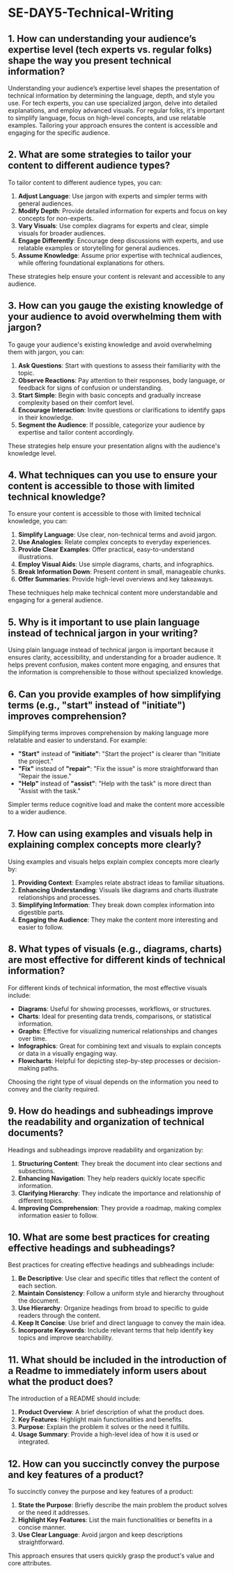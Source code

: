 # SE-DAY5-Technical-Writing
## 1. How can understanding your audience’s expertise level (tech experts vs. regular folks) shape the way you present technical information?
Understanding your audience’s expertise level shapes the presentation of technical information by determining the language, depth, and style you use. For tech experts, you can use specialized jargon, delve into detailed explanations, and employ advanced visuals. For regular folks, it's important to simplify language, focus on high-level concepts, and use relatable examples. Tailoring your approach ensures the content is accessible and engaging for the specific audience.

## 2. What are some strategies to tailor your content to different audience types?
To tailor content to different audience types, you can:

1. **Adjust Language**: Use jargon with experts and simpler terms with general audiences.
2. **Modify Depth**: Provide detailed information for experts and focus on key concepts for non-experts.
3. **Vary Visuals**: Use complex diagrams for experts and clear, simple visuals for broader audiences.
4. **Engage Differently**: Encourage deep discussions with experts, and use relatable examples or storytelling for general audiences.
5. **Assume Knowledge**: Assume prior expertise with technical audiences, while offering foundational explanations for others. 

These strategies help ensure your content is relevant and accessible to any audience.

## 3. How can you gauge the existing knowledge of your audience to avoid overwhelming them with jargon?

To gauge your audience's existing knowledge and avoid overwhelming them with jargon, you can:

1. **Ask Questions**: Start with questions to assess their familiarity with the topic.
2. **Observe Reactions**: Pay attention to their responses, body language, or feedback for signs of confusion or understanding.
3. **Start Simple**: Begin with basic concepts and gradually increase complexity based on their comfort level.
4. **Encourage Interaction**: Invite questions or clarifications to identify gaps in their knowledge.
5. **Segment the Audience**: If possible, categorize your audience by expertise and tailor content accordingly.

These strategies help ensure your presentation aligns with the audience's knowledge level.

## 4. What techniques can you use to ensure your content is accessible to those with limited technical knowledge?
To ensure your content is accessible to those with limited technical knowledge, you can:

1. **Simplify Language**: Use clear, non-technical terms and avoid jargon.
2. **Use Analogies**: Relate complex concepts to everyday experiences.
3. **Provide Clear Examples**: Offer practical, easy-to-understand illustrations.
4. **Employ Visual Aids**: Use simple diagrams, charts, and infographics.
5. **Break Information Down**: Present content in small, manageable chunks.
6. **Offer Summaries**: Provide high-level overviews and key takeaways. 

These techniques help make technical content more understandable and engaging for a general audience.

## 5. Why is it important to use plain language instead of technical jargon in your writing?

Using plain language instead of technical jargon is important because it ensures clarity, accessibility, and understanding for a broader audience. It helps prevent confusion, makes content more engaging, and ensures that the information is comprehensible to those without specialized knowledge.

## 6. Can you provide examples of how simplifying terms (e.g., "start" instead of "initiate") improves comprehension?
Simplifying terms improves comprehension by making language more relatable and easier to understand. For example:

- **"Start"** instead of **"initiate"**: "Start the project" is clearer than "Initiate the project."
- **"Fix"** instead of **"repair"**: "Fix the issue" is more straightforward than "Repair the issue."
- **"Help"** instead of **"assist"**: "Help with the task" is more direct than "Assist with the task."

Simpler terms reduce cognitive load and make the content more accessible to a wider audience.

## 7. How can using examples and visuals help in explaining complex concepts more clearly?
Using examples and visuals helps explain complex concepts more clearly by:

1. **Providing Context**: Examples relate abstract ideas to familiar situations.
2. **Enhancing Understanding**: Visuals like diagrams and charts illustrate relationships and processes.
3. **Simplifying Information**: They break down complex information into digestible parts.
4. **Engaging the Audience**: They make the content more interesting and easier to follow.

## 8. What types of visuals (e.g., diagrams, charts) are most effective for different kinds of technical information?
For different kinds of technical information, the most effective visuals include:

- **Diagrams**: Useful for showing processes, workflows, or structures.
- **Charts**: Ideal for presenting data trends, comparisons, or statistical information.
- **Graphs**: Effective for visualizing numerical relationships and changes over time.
- **Infographics**: Great for combining text and visuals to explain concepts or data in a visually engaging way.
- **Flowcharts**: Helpful for depicting step-by-step processes or decision-making paths.

Choosing the right type of visual depends on the information you need to convey and the clarity required.

## 9. How do headings and subheadings improve the readability and organization of technical documents?
Headings and subheadings improve readability and organization by:

1. **Structuring Content**: They break the document into clear sections and subsections.
2. **Enhancing Navigation**: They help readers quickly locate specific information.
3. **Clarifying Hierarchy**: They indicate the importance and relationship of different topics.
4. **Improving Comprehension**: They provide a roadmap, making complex information easier to follow. 

## 10. What are some best practices for creating effective headings and subheadings?
Best practices for creating effective headings and subheadings include:

1. **Be Descriptive**: Use clear and specific titles that reflect the content of each section.
2. **Maintain Consistency**: Follow a uniform style and hierarchy throughout the document.
3. **Use Hierarchy**: Organize headings from broad to specific to guide readers through the content.
4. **Keep It Concise**: Use brief and direct language to convey the main idea.
5. **Incorporate Keywords**: Include relevant terms that help identify key topics and improve searchability.

## 11. What should be included in the introduction of a Readme to immediately inform users about what the product does?
The introduction of a README should include:

1. **Product Overview**: A brief description of what the product does.
2. **Key Features**: Highlight main functionalities and benefits.
3. **Purpose**: Explain the problem it solves or the need it fulfills.
4. **Usage Summary**: Provide a high-level idea of how it is used or integrated.

## 12. How can you succinctly convey the purpose and key features of a product?
To succinctly convey the purpose and key features of a product:

1. **State the Purpose**: Briefly describe the main problem the product solves or the need it addresses.
2. **Highlight Key Features**: List the main functionalities or benefits in a concise manner.
3. **Use Clear Language**: Avoid jargon and keep descriptions straightforward.

This approach ensures that users quickly grasp the product's value and core attributes.
